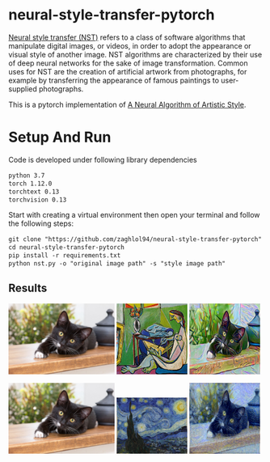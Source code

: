 # neural-style-transfer-pytorch
[Neural style transfer (NST)](https://en.wikipedia.org/wiki/Neural_style_transfer) refers to a class of software algorithms that manipulate digital images, or videos, in order to adopt the appearance or visual style of another image. NST algorithms are characterized by their use of deep neural networks for the sake of image transformation. Common uses for NST are the creation of artificial artwork from photographs, for example by transferring the appearance of famous paintings to user-supplied photographs.

This is a pytorch implementation of [A Neural Algorithm of Artistic Style](https://arxiv.org/abs/1508.06576).
# Setup And Run
Code is developed under following library dependencies
```commandline
python 3.7
torch 1.12.0
torchtext 0.13
torchvision 0.13
```
Start with creating a virtual environment then open your terminal and follow the following steps:
```commandline
git clone "https://github.com/zaghlol94/neural-style-transfer-pytorch"
cd neural-style-transfer-pytorch
pip install -r requirements.txt
python nst.py -o "original image path" -s "style image path"
```
## Results

<p float="left">
  <img src="cat.jpg" width="210" />
  <img src="style.jpg" width="140" /> 
  <img src="cat_generated1.png" width="140" />
</p>

<p float="left">
  <img src="cat.jpg" width="210" />
  <img src="styles/style8.jpg" width="140" /> 
  <img src="cat_generated2.png" width="140" />
</p>

